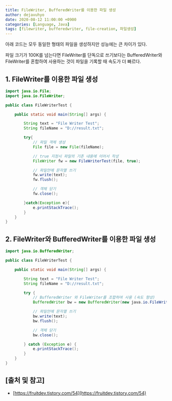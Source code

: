 ```yaml
---
title: FileWriter, BufferedWriter를 이용한 파일 생성
author: dejavuhyo
date: 2020-08-12 11:00:00 +0900
categories: [Language, Java]
tags: [filewriter, bufferedwriter, file-creation, 파일생성]
---
```


아래 코드는 모두 동일한 형태의 파일을 생성하지만 성능에는 큰 차이가 있다.

파일 크기가 100K를 넘는다면 FileWriter를 단독으로 쓰기보다는 BufferedWriter와 FileWriter를 혼합하여 사용하는 것이 파일을 기록할 때 속도가 더 빠르다.

## 1. FileWriter를 이용한 파일 생성

```java
import java.io.File;
import java.io.FileWriter;

public class FileWriterTest {

    public static void main(String[] args) {

        String text = "File Writer Test";
        String fileName = "D://result.txt";

        try{
            // 파일 객체 생성
            File file = new File(fileName);

            // true 지정시 파일의 기존 내용에 이어서 작성
            FileWriter fw = new FileWriterTest(file, true);

            // 파일안에 문자열 쓰기
            fw.write(text);
            fw.flush();

            // 객체 닫기
            fw.close();

        }catch(Exception e){
            e.printStackTrace();
        }
    }
}
```

## 2. FileWriter와 BufferedWriter를 이용한 파일 생성

```java
import java.io.BufferedWriter;

public class FileWriterTest {

    public static void main(String[] args) {

        String text = "File Writer Test";
        String fileName = "D://result.txt";

        try {
            // BufferedWriter 와 FileWriter를 조합하여 사용 (속도 향상)
            BufferedWriter bw = new BufferedWriter(new java.io.FileWriter(fileName, true));

            // 파일안에 문자열 쓰기
            bw.write(text);
            bw.flush();

            // 객체 닫기
            bw.close();

        } catch (Exception e) {
            e.printStackTrace();
        }
    }
}
```

## [출처 및 참고]
* [https://fruitdev.tistory.com/54](https://fruitdev.tistory.com/54)
